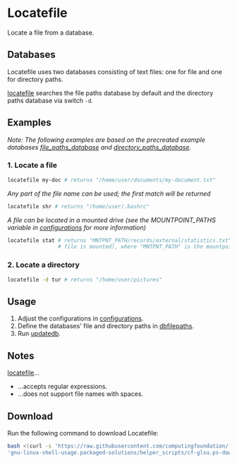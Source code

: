 
# Locatefile

Locate a file from a database.

## Databases

Locatefile uses two databases consisting of text files: one for file and one for directory paths.

[locatefile](locatefile) searches the file paths database by default and the directory paths database via switch `-d`.

## Examples

*Note: The following examples are based on the precreated example databases [file_paths_database](file_paths_database) and [directory_paths_database](directory_paths_database).*

### 1. Locate a file

```bash
locatefile my-doc # returns "/home/user/documents/my-document.txt"
```

*Any part of the file name can be used; the first match will be returned*

```bash
locatefile shr # returns "/home/user/.bashrc"
```

*A file can be located in a mounted drive (see the MOUNTPOINT_PATHS variable in [configurations](configurations) for more information)*

```bash
locatefile stat # returns "MNTPNT_PATH/records/external/statistics.txt" (if the drive containing the
                # file is mounted), where "MNTPNT_PATH" is the mountpoint of the mounted drive
```

### 2. Locate a directory

```bash
locatefile -d tur # returns "/home/user/pictures"
```

## Usage

1. Adjust the configurations in [configurations](configurations).
2. Define the databases' file and directory paths in [dbfilepaths](dbfilepaths).
3. Run [updatedb](updatedb).

## Notes

[locatefile](locatefile)...

* ...accepts regular expressions.
* ...does not support file names with spaces.

## Download

Run the following command to download Locatefile:

```bash
bash <(curl -s 'https://raw.githubusercontent.com/computingfoundation/'\
'gnu-linux-shell-usage.packaged-solutions/helper_scripts/cf-glsu.ps-download-locatefile.sh')
```


